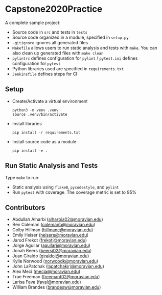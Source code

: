 
# Capstone2020Practice

A complete sample project:

* Source code in `src` and tests in `tests`
* Source code organized in a module, specified in `setup.py`
* `.gitignore` ignores all generated files
* `Makefile` allows users to run static analysis and tests with `make`.  You can also clean up generated files with `make clean`
* `pylintrc` defines configuration for `pylint` / `pytest.ini` defines configuration for `pytest`
* Python libraries used are specified in `requirements.txt`
* `Jenkinsfile` defines steps for CI

## Setup

* Create/Activate a virtual environment

  ```
  python3 -m venv .venv
  source .venv/bin/activate
  ```

* Install libraries

  ```
  pip install -r requirements.txt
  ```

* Install source code as a module

  ```
  pip install -e .
  ```
  

## Run Static Analysis and Tests

Type `make` to run:

* Static analysis using `flake8`, `pycodestyle`, and `pylint`
* Run `pytest` with coverage.  The coverage metric is set to 95%

## Contributors

* Abdullah Alharbi (alharbia02@moravian.edu)
* Ben Coleman (colemanb@moravian.edu)
* Colby Hillman (hillmanc@moravian.edu)
* Emily Heiser (heisere@moravian.edu)
* Jarod Frekot (frekotj@moravian.edu)
* Jorge Aguilar (aguilarj@moravian.edu)
* Jonah Beers (beersj02@moravian.edu)
* Juan Giraldo (giraldoj@moravian.edu)
* Kylie Norwood (norwoodk@moravian.edu)
* John LaPatchak (lapatchakjrj@moravian.edu)
* Alex Meci (mecia@moravian.edu)
* Trae Freeman (freemant02@moravian.edu)
* Larisa Fava (faval@moravian.edu)
* William Brandes (brandesw@moravian.edu)
